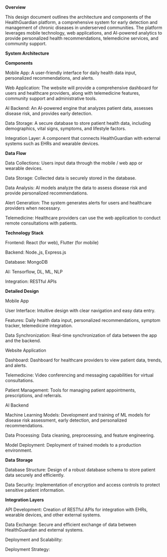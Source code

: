 **Overview**

This design document outlines the architecture and components of the HealthGuardian platform, a comprehensive system for early detection and management of chronic diseases in underserved communities. The platform leverages mobile technology, web applications, and AI-powered analytics to provide personalized health recommendations, telemedicine services, and community support.

**System Architecture**

**Components**

Mobile App: A user-friendly interface for daily health data input, personalized recommendations, and alerts.

Web Application: The website will provide a comprehensive dashboard for users and healthcare providers, along with telemedicine features, community support and administrative tools.

AI Backend: An AI-powered engine that analyzes patient data, assesses disease risk, and provides early detection.

Data Storage: A secure database to store patient health data, including demographics, vital signs, symptoms, and lifestyle factors.

Integration Layer: A component that connects HealthGuardian with external systems such as EHRs and wearable devices.

**Data Flow**

Data Collections: Users input data through the mobile / web app or wearable devices.

Data Storage: Collected data is securely stored in the database.

Data Analysis: AI models analyze the data to assess disease risk and provide personalized recommendations.

Alert Generation: The system generates alerts for users and healthcare providers when necessary.

Telemedicine: Healthcare providers can use the web application to conduct remote consultations with patients.

**Technology Stack**

Frontend: React (for web), Flutter (for mobile)

Backend: Node.,js, Express.js

Database: MongoDB

AI: Tensorflow, DL, ML, NLP

Integration: RESTful APIs

**Detailed Design**

Mobile App

User Interface: Intuitive design with clear navigation and easy data entry.

Features: Daily health data input, personalized recommendations, symptom tracker, telemedicine integration.

Data Synchronization: Real-time synchronization of data between the app and the backend.

Website Application

Dashboard: Dashboard for healthcare providers to view patient data, trends, and alerts.

Telemedicine: Video conferencing and messaging capabilities for virtual consultations.

Patient Management: Tools for managing patient appointments, prescriptions, and referrals.

AI Backend

Machine Learning Models: Development and training of ML models for disease risk assessment, early detection, and personalized recommendations.

Data Processing: Data cleaning, preprocessing, and feature engineering.

Model Deployment: Deployment of trained models to a production environment.

**Data Storage**

Database Structure: Design of a robust database schema to store patient data securely and efficiently.

Data Security: Implementation of encryption and access controls to protect sensitive patient information. 

**Integration Layers**

API Development: Creation of RESTful APIs for integration with EHRs, wearable devices, and other external systems.

Data Exchange: Secure and efficient exchange of data between HealthGuardian and external systems.

Deployment and Scalability: 

Deployment Strategy: 
